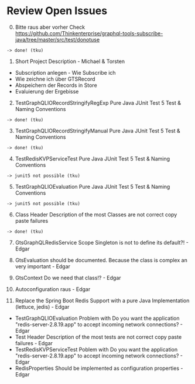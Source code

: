# Review Open Issues 

0. Bitte raus aber vorher Check
   https://github.com/Thinkenterprise/graphql-tools-subscribe-java/tree/master/src/test/donotuse

```
-> done! (tku)
```

1. Short Project Description - Michael & Torsten 

* Subscription anlegen - Wie Subscribe ich 
* Wie zeichne ich über GTSRecord 
* Abspeichern der Records in Store 
* Evaluierung der Ergebisse

2. TestGraphQLIORecordStringifyRegExp Pure Java JUnit Test 5 Test & Naming Conventions  

```
-> done! (tku)
```

3. TestGraphQLIORecordStringifyManual Pure Java JUnit Test 5 Test & Naming Conventions  

```
-> done! (tku)
```

4. TestRedisKVPServiceTest Pure Java JUnit Test 5 Test & Naming Conventions 

```
-> junit5 not possible (tku)
```

5. TestGraphQLIOEvaluation Pure Java JUnit Test 5 Test & Naming Conventions 

```
-> junit5 not possible (tku)
```

6. Class Header Description of the most Classes are not correct copy paste failures 

```
-> done! (tku)
```

7. GtsGraphQLRedisService Scope Singleton is not to define its default?! - Edgar 

8. GtsEvaluation should be documented. Because the class is complex an very important - Edgar 

9. GtsContext Do we need that class!?  - Edgar 

10. Autoconfiguration raus  - Edgar 

11. Replace the Spring Boot Redis Support with a pure Java Implementation (lettuce, jedis) - Edgar 

* TestGraphQLIOEvaluation Problem with Do you want the application "redis-server-2.8.19.app" to accept incoming network connections? - Edgar 
* Test Header Description of the most tests are not correct copy paste failures - Edgar 
* TestRedisKVPServiceTest Poblem with Do you want the application "redis-server-2.8.19.app" to accept incoming network connections? - Edgar 
* RedisProperties Should be implemented as configuration properties - Edgar 
